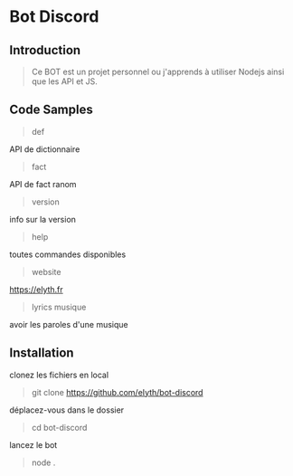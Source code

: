 # Bot Discord

## Introduction

> Ce BOT est un projet personnel ou j'apprends à utiliser Nodejs ainsi que les API et JS.

## Code Samples

> def

API de dictionnaire

> fact

API de fact ranom

> version

info sur la version

>help

toutes commandes disponibles

> website

https://elyth.fr

>lyrics musique

avoir les paroles d'une musique

## Installation

 clonez les fichiers en local

>git clone https://github.com/eIyth/bot-discord

 déplacez-vous dans le dossier

>cd bot-discord

lancez le bot

> node .
